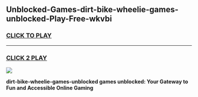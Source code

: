 
## Unblocked-Games-dirt-bike-wheelie-games-unblocked-Play-Free-wkvbi
<h3>
<a href="https://premium76.site?title=dirt-bike-wheelie-games-unblocked&ref=20A">CLICK TO PLAY</a></h3>
<hr>

<h3>
<a href="https://premium76.site?title=dirt-bike-wheelie-games-unblocked&ref=20A">CLICK 2 PLAY</a>
  
</h3>

<a href="https://premium76.site?title=dirt-bike-wheelie-games-unblocked&ref=20A"><img src="https://clearcache.store/games.png"></a>


**dirt-bike-wheelie-games-unblocked games unblocked: Your Gateway to Fun and Accessible Online Gaming**
